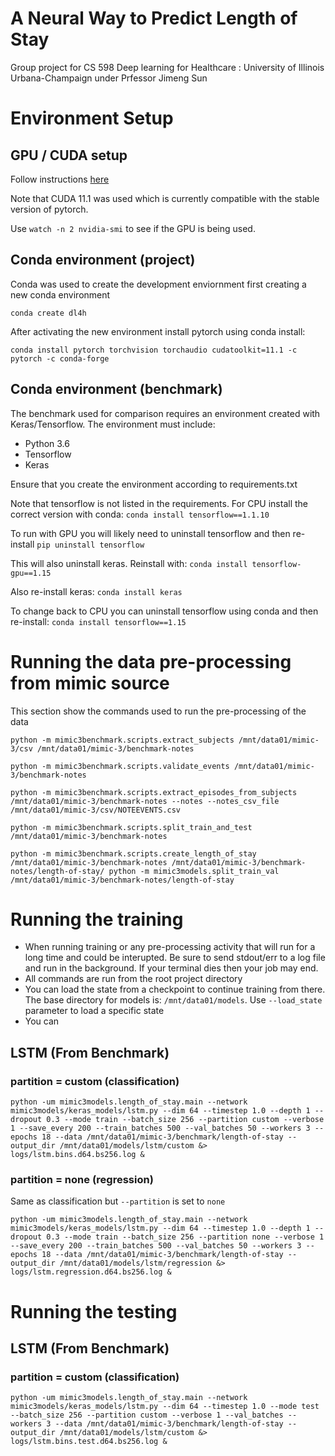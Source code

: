 # A Neural Way to Predict Length of Stay

Group project for CS 598 Deep learning for Healthcare : University of Illinois Urbana-Champaign under Prfessor Jimeng Sun

# Environment Setup
## GPU / CUDA setup

Follow instructions [here](https://medium.com/analytics-vidhya/install-cuda-11-2-cudnn-8-1-0-and-python-3-9-on-rtx3090-for-deep-learning-fcf96c95f7a1) 

Note that CUDA 11.1 was used which is currently compatible with the stable version of pytorch.

Use `watch -n 2 nvidia-smi` to see if the GPU is being used.

## Conda environment (project)
Conda was used to create the development enviornment first creating a new conda environment

`conda create dl4h`

After activating the new environment install pytorch using conda install:

`conda install pytorch torchvision torchaudio cudatoolkit=11.1 -c pytorch -c conda-forge`


## Conda environment (benchmark)
The benchmark used for comparison requires an environment created with Keras/Tensorflow. The environment must include:
* Python 3.6
* Tensorflow
* Keras

Ensure that you create the environment according to requirements.txt

Note that tensorflow is not listed in the requirements. For CPU install the correct version with conda:
`conda install tensorflow==1.1.10`

To run with GPU you will likely need to uninstall tensorflow and then re-install
`pip uninstall tensorflow`

This will also uninstall keras. Reinstall with:
`conda install tensorflow-gpu==1.15`

Also re-install keras:
`conda install keras`

To change back to CPU you can uninstall tensorflow using conda and then re-install:
`conda install tensorflow==1.15`


# Running the data pre-processing from mimic source
This section show the commands used to run the pre-processing of the data

`python -m mimic3benchmark.scripts.extract_subjects /mnt/data01/mimic-3/csv /mnt/data01/mimic-3/benchmark-notes`

`python -m mimic3benchmark.scripts.validate_events /mnt/data01/mimic-3/benchmark-notes`

`python -m mimic3benchmark.scripts.extract_episodes_from_subjects /mnt/data01/mimic-3/benchmark-notes --notes --notes_csv_file /mnt/data01/mimic-3/csv/NOTEEVENTS.csv`

`python -m mimic3benchmark.scripts.split_train_and_test /mnt/data01/mimic-3/benchmark-notes`

`python -m mimic3benchmark.scripts.create_length_of_stay /mnt/data01/mimic-3/benchmark-notes /mnt/data01/mimic-3/benchmark-notes/length-of-stay/
python -m mimic3models.split_train_val /mnt/data01/mimic-3/benchmark-notes/length-of-stay`


# Running the training

- When running training or any pre-processing activity that will run for a long time and could be interupted. Be sure to send stdout/err to a log file and run in the background. If your terminal dies then your job may end.
- All commands are run from the root project directory
- You can load the state from a checkpoint to continue training from there. The base directory for models is: `/mnt/data01/models`. Use `--load_state` parameter to load a specific state
- You can 

## LSTM (From Benchmark)

### partition = custom (classification)
`python -um mimic3models.length_of_stay.main --network mimic3models/keras_models/lstm.py --dim 64 --timestep 1.0 --depth 1 --dropout 0.3 --mode train --batch_size 256 --partition custom --verbose 1 --save_every 200 --train_batches 500 --val_batches 50 --workers 3 --epochs 18 --data /mnt/data01/mimic-3/benchmark/length-of-stay --output_dir /mnt/data01/models/lstm/custom &> logs/lstm.bins.d64.bs256.log &`

### partition = none (regression)
Same as classification but `--partition` is set to `none`

`python -um mimic3models.length_of_stay.main --network mimic3models/keras_models/lstm.py --dim 64 --timestep 1.0 --depth 1 --dropout 0.3 --mode train --batch_size 256 --partition none --verbose 1 --save_every 200 --train_batches 500 --val_batches 50 --workers 3 --epochs 18 --data /mnt/data01/mimic-3/benchmark/length-of-stay --output_dir /mnt/data01/models/lstm/regression &> logs/lstm.regression.d64.bs256.log &`


# Running the testing

## LSTM (From Benchmark)

### partition = custom (classification)
`python -um mimic3models.length_of_stay.main --network mimic3models/keras_models/lstm.py --dim 64 --timestep 1.0 --mode test --batch_size 256 --partition custom --verbose 1 --val_batches --workers 3 --data /mnt/data01/mimic-3/benchmark/length-of-stay --output_dir /mnt/data01/models/lstm/custom &> logs/lstm.bins.test.d64.bs256.log &`

